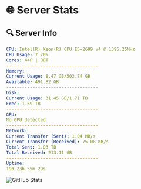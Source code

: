 # 🌐 Server Stats
## 🔍 Server Info
```yaml
CPU: Intel(R) Xeon(R) CPU E5-2699 v4 @ 1395.25MHz
CPU Usage: 7.70%
Cores: 44P | 88T
-----------------------------------
Memory:
Current Usage: 8.47 GB/503.74 GB
Available: 491.82 GB
-----------------------------------
Disk:
Current Usage: 31.45 GB/1.71 TB
Free: 1.59 TB
-----------------------------------
GPU:
No GPU detected
-----------------------------------
Network:
Current Transfer (Sent): 1.04 MB/s
Current Transfer (Received): 75.08 KB/s
Total Sent: 1.03 TB
Total Received: 213.11 GB
-----------------------------------
Uptime:
19d 23h 55m 29s
```
![GitHub Stats](https://img.shields.io/badge/Updated-2025-05-09_17:04:17-blue)
